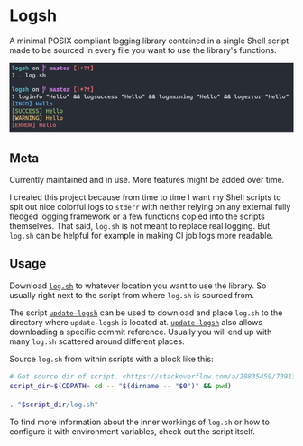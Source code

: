 # Logsh

A minimal POSIX compliant logging library contained in a single Shell script
made to be sourced in every file you want to use the library's functions.

![screenshot-console-logsh](images/screenshot-console-logsh.png)

## Meta

Currently maintained and in use. More features might be added over time.

I created this project because from time to time I want my Shell scripts to
spit out nice colorful logs to `stderr` with neither relying on any external
fully fledged logging framework or a few functions copied into the scripts
themselves. That said, `log.sh` is not meant to replace real logging. But
`log.sh` can be helpful for example in making CI job logs more readable.

## Usage

Download [`log.sh`](log.sh) to whatever location you want to use the library.
So usually right next to the script from where `log.sh` is sourced from.

The script [`update-logsh`](update-logsh) can be used to download and place
`log.sh` to the directory where `update-logsh` is located at. [`update-logsh`](update-logsh)
also allows downloading a specific commit reference. Usually you will end up
with many `log.sh` scattered around different places.

Source `log.sh` from within scripts with a block like this:

```sh
# Get source dir of script. <https://stackoverflow.com/a/29835459/7391331>.
script_dir=$(CDPATH= cd -- "$(dirname -- "$0")" && pwd)

. "$script_dir/log.sh"
```

To find more information about the inner workings of `log.sh` or how to
configure it with environment variables, check out the script itself.
